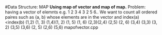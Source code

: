 #Data Structure: MAP 
**Using map of vector and map of map.**
Problem: having a vector of elemnts e.g. 1 2 3 4 3 2 5 6.. We want to count all ordered paires such as (a, b) whose elements are in the vector and index(a)<index(b)
(1,2) (1, 3) (1,4)(1, 2) (1, 5) (1, 6)
(2,3)(2,4) (2,5) (2, 6)
(3,4) (3,3) (3, 2) (3,5) (3,6)
(2, 5) (2,6)
(5,6)
mapofvector.cpp
